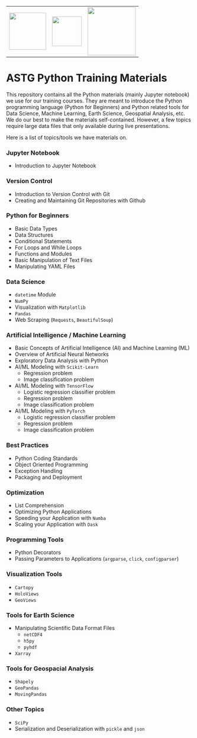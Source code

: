 <center>
<table>
  <tr>
    <td><img src="https://portal.nccs.nasa.gov/datashare/astg/training/python/logos/nasa-logo.svg" width="100"/> </td>
     <td><img src="https://portal.nccs.nasa.gov/datashare/astg/training/python/logos/ASTG_logo.png?raw=true" width="80"/> </td>
     <td> <img src="https://www.nccs.nasa.gov/sites/default/files/NCCS_Logo_0.png" width="130"/> </td>
    </tr>
</table>
</center>

# ASTG Python Training Materials

This repository contains all the Python materials (mainly Jupyter notebook) 
we use for our training courses.
They are meant to introduce the Python programming language (Python for Beginners)
and Python related tools for Data Science, Machine Learning, Earth Science,
Geospatial Analysis, etc.
We do our best to make the materials self-contained. 
However, a few topics require large data files that only available during live presentations.

Here is a list of topics/tools we have materials on.

### Jupyter Notebook
- Introduction to Jupyter Notebook

### Version Control
- Introduction to Version Control with Git 
- Creating and Maintaining Git Repositories with Github

### Python for Beginners
- Basic Data Types
- Data Structures
- Conditional Statements
- For Loops and While Loops
- Functions and Modules
- Basic Manipulation of Text Files
- Manipulating YAML Files

### Data Science
- `datetime` Module
- `NumPy`
- Visualization with `Matplotlib`
- `Pandas`
- Web Scraping (`Requests`, `BeautifulSoup`)

### Artificial Intelligence / Machine Learning
- Basic Concepts of Artificial Intelligence (AI) and Machine Learning (ML)
- Overview of Artificial Neural Networks
- Exploratory Data Analysis with Python 
- AI/ML Modeling with `Scikit-Learn`
   - Regression problem
   - Image classification problem
- AI/ML Modeling with `TensorFlow`
   - Logistic regression classifier problem
   - Regression problem
   - Image classification problem
- AI/ML Modeling with `PyTorch`
   - Logistic regression classifier problem
   - Regression problem
   - Image classification problem

### Best Practices
- Python Coding Standards
- Object Oriented Programming
- Exception Handling
- Packaging and Deployment

### Optimization
- List Comprehension
- Optimizing Python Applications
- Speeding your Application with `Numba`
- Scaling your Application with `Dask`

### Programming Tools
- Python Decorators
- Passing Parameters to Applications (`argparse`, `click`, `configparser`)

### Visualization Tools
- `Cartopy`
- `HoloViews`
- `GeoViews`

### Tools for Earth Science
- Manipulating Scientific Data Format Files 
    - `netCDF4`
    - `h5py`
    - `pyhdf`
- `Xarray`

### Tools for Geospacial Analysis
- `Shapely`
- `GeoPandas`
- `MovingPandas`

### Other Topics
- `SciPy`
- Serialization and Deserialization with `pickle` and `json`

